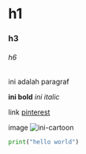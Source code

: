 # h1
### h3
###### h6

ini adalah paragraf

**ini bold** _ini italic_ 

link [pinterest](https://id.pinterest.com/)

image ![ini-cartoon](https://pin.it/3BpqNnnBK "gambar pinterest")

```python
print("hello world")
```


